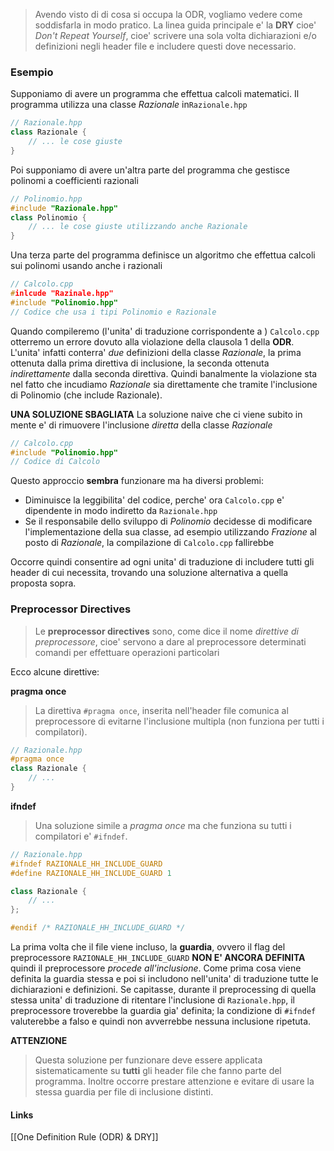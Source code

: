 >Avendo visto di di cosa si occupa la ODR, vogliamo vedere come soddisfarla in modo pratico. La linea guida principale e' la **DRY** cioe' *Don't Repeat Yourself*, cioe' scrivere una sola volta dichiarazioni e/o definizioni negli header file e includere questi dove necessario.

### Esempio
Supponiamo di avere un programma che effettua calcoli matematici. Il programma utilizza una classe *Razionale* in`Razionale.hpp`
```cpp
// Razionale.hpp
class Razionale {
	// ... le cose giuste
}
```

Poi supponiamo di avere un'altra parte del programma che gestisce polinomi a coefficienti razionali
```cpp
// Polinomio.hpp
#include "Razionale.hpp"
class Polinomio {
	// ... le cose giuste utilizzando anche Razionale
}
```

Una terza parte del programma definisce un algoritmo che effettua calcoli sui polinomi usando anche i razionali
```cpp
// Calcolo.cpp
#inlcude "Razinale.hpp"
#include "Polinomio.hpp"
// Codice che usa i tipi Polinomio e Razionale
```

Quando compileremo (l'unita' di traduzione corrispondente a ) `Calcolo.cpp` otterremo un errore dovuto alla violazione della clausola 1 della **ODR**.
L'unita' infatti conterra' *due* definizioni della classe *Razionale*, la prima ottenuta dalla prima direttiva di inclusione, la seconda ottenuta *indirettamente* dalla seconda direttiva. Quindi banalmente la violazione sta nel fatto che incudiamo *Razionale* sia direttamente che tramite l'inclusione di Polinomio (che include Razionale).

**UNA SOLUZIONE SBAGLIATA**
La soluzione naive che ci viene subito in mente e' di rimuovere l'inclusione *diretta* della classe *Razionale*
```cpp
// Calcolo.cpp
#include "Polinomio.hpp"
// Codice di Calcolo
```
Questo approccio **sembra** funzionare ma ha diversi problemi:
- Diminuisce la leggibilita' del codice, perche' ora `Calcolo.cpp` e' dipendente in modo indiretto da `Razionale.hpp` 
- Se il responsabile dello sviluppo di *Polinomio* decidesse di modificare l'implementazione della sua classe, ad esempio utilizzando *Frazione* al posto di *Razionale*, la compilazione di `Calcolo.cpp` fallirebbe

Occorre quindi consentire ad ogni unita' di traduzione di includere tutti gli header di cui necessita, trovando una soluzione alternativa a quella proposta sopra.

### Preprocessor Directives
>Le **preprocessor directives** sono, come dice il nome *direttive di preprocessore*, cioe' servono a dare al preprocessore determinati comandi per effettuare operazioni particolari

Ecco alcune direttive:

**pragma once**
>La direttiva `#pragma once`, inserita nell'header file comunica al preprocessore di evitarne l'inclusione multipla (non funziona per tutti i compilatori).

```cpp
// Razionale.hpp
#pragma once 
class Razionale {
	// ...
}
```

**ifndef**
>Una soluzione simile a *pragma once* ma che funziona su tutti i compilatori e' `#ifndef`.

```cpp
// Razionale.hpp
#ifndef RAZIONALE_HH_INCLUDE_GUARD
#define RAZIONALE_HH_INCLUDE_GUARD 1

class Razionale {
	// ...
};

#endif /* RAZIONALE_HH_INCLUDE_GUARD */
```
La prima volta che il file viene incluso, la **guardia**, ovvero il flag del preprocessore `RAZIONALE_HH_INCLUDE_GUARD` **NON E' ANCORA DEFINITA** quindi il preprocessore *procede all'inclusione*. 
Come prima cosa viene definita la guardia stessa e poi si includono nell'unita' di traduzione tutte le dichiarazioni e definizioni.
Se capitasse, durante il preprocessing di quella stessa unita' di traduzione di ritentare l'inclusione di `Razionale.hpp`, il preprocessore troverebbe la guardia gia' definita; la condizione di `#ifndef` valuterebbe a falso e quindi non avverrebbe nessuna inclusione ripetuta.

**ATTENZIONE**
>Questa soluzione per funzionare deve essere applicata sistematicamente su **tutti** gli header file che fanno parte del programma. Inoltre occorre prestare attenzione e evitare di usare la stessa guardia per file di inclusione distinti.

#### Links 
[[One Definition Rule (ODR) & DRY]]
